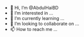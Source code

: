 - 👋 Hi, I’m @AbdulHaiBD
- 👀 I’m interested in ...
- 🌱 I’m currently learning ...
- 💞️ I’m looking to collaborate on ...
- 📫 How to reach me ...

<!---
AbdulHaiBD/AbdulHaiBD is a ✨ special ✨ repository because its `README.md` (this file) appears on your GitHub profile.
You can click the Preview link to take a look at your changes.
--->
